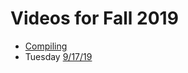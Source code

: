 # Videos for Fall 2019

* [Compiling](https://vimeo.com/316438173)
* Tuesday [9/17/19](https://vimeo.com/360694673)
